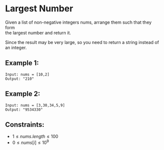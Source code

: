 # Largest Number

Given a list of non-negative integers nums, arrange them such that they form  
the largest number and return it.

Since the result may be very large, so you need to return a string instead of  
an integer.

 

## Example 1:

    Input: nums = [10,2]
    Output: "210"

## Example 2:

    Input: nums = [3,30,34,5,9]
    Output: "9534330"

 


## Constraints:

* $1 \le nums.length \le 100$
* $0 \le nums[i] \le 10^9$

